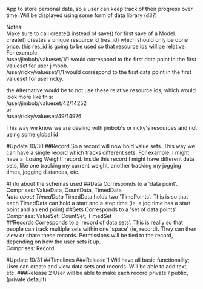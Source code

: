 App to store personal data, so a user can keep track of their progress over time.  Will be displayed using some form of data library (d3?)

Notes:  
Make sure to call create() instead of save() for first save of a Model.
create() creates a unique resource id (res_id) which should only be done once.
this res_id is going to be used so that resource ids will be relative.  
For example:  
  /user/jimbob/valueset/1/1 would correspond to the first data point in the first valueset for user jimbob.  
  /user/ricky/valueset/1/1 would correspond to the first data point in the first valueset for user ricky.  

the Alternative would be to not use these relative resource ids, which would look more like this:  
  /user/jimbob/valueset/42/14252  
    or  
  /user/ricky/valueset/49/14976  

This way we know we are dealing with jimbob's or ricky's resources and not using some global id

#Update 10/30
##Record
So a record will now hold value sets.  This way we can have a single record which tracks different sets.  For example, I might have a 'Losing Weight' record.  Inside this record I might have different data sets, like one tracking my current weight, another tracking my jogging times, jogging distances, etc.

#Info about the schemas used
##Data
Corresponds to a 'data point'.  
Comprises: ValueData, CountData, TimedData  
*Note about TimedData* TimedData holds two 'TimePoints'.  This is so that each TimedData can hold a start and a stop time (ie, a jog time has a start point and an end point)
##Sets
Corresponds to a 'set of data points'  
Comprises: ValueSet, CountSet, TimedSet  
##Records
Corresponds to a 'record of data sets'.  This is really so that people can track multiple sets within one 'space' (ie, record).  They can then view or share these records.  Permissions will be tied to the record, depending on how the user sets it up.  
Comprises: Record  

#Update 10/31
##Timelines
###Release 1
Will have all basic functionality; User can create and view data sets and records.  Will be able to add text, etc.
###Release 2
User will be able to make each record private / public, (private default)
